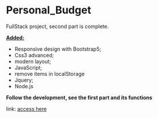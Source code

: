  # Personal_Budget #

FullStack project, second part is complete.

<strong><u> Added: </u></strong>

- Responsive design with Bootstrap5; <br>
- Css3 advanced; <br>
- modern layout; <br>
- JavaScript; <br>
- remove items in localStorage <br>
- Jquery; <br>
- Node.js

<strong> Follow the development, see the first part and its functions </strong> <br>

link: <a href="https://lordryanii.github.io/Personal_Budget-Project/" target="_blank" > access here
 </a>

<br>



